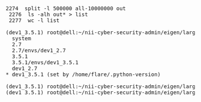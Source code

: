 <pre>
2274  split -l 500000 all-10000000 out
 2276  ls -alh out* > list
 2277  wc -l list

(dev1_3.5.1) root@dell:~/nii-cyber-security-admin/eigen/large_text4# pyenv versions
  system
  2.7
  2.7/envs/dev1_2.7
  3.5.1
  3.5.1/envs/dev1_3.5.1
  dev1_2.7
* dev1_3.5.1 (set by /home/flare/.python-version)

(dev1_3.5.1) root@dell:~/nii-cyber-security-admin/eigen/large_text4# pyenv global 2.7
(dev1_3.5.1) root@dell:~/nii-cyber-security-admin/eigen/large_text4# pyenv local dev1_2.7
</pre>